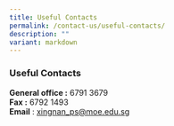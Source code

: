 ```yaml
---
title: Useful Contacts
permalink: /contact-us/useful-contacts/
description: ""
variant: markdown
---
```

### Useful Contacts

**General office :**&nbsp;6791 3679<br>
**Fax :**&nbsp;6792 1493<br>
**Email** : xingnan_ps@moe.edu.sg